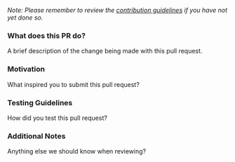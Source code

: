 *Note: Please remember to review the [contribution guidelines](https://github.com/DataDog/datadog-lambda-go/blob/master/CONTRIBUTING.md)
if you have not yet done so.*

### What does this PR do?

A brief description of the change being made with this pull request.

### Motivation

What inspired you to submit this pull request?

### Testing Guidelines

How did you test this pull request?

### Additional Notes

Anything else we should know when reviewing?
